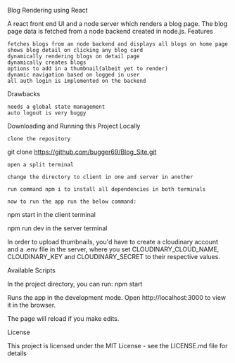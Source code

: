 Blog Rendering using React

A react front end UI and a node server which renders a blog page. The blog page data is fetched from a node backend created in node.js.
Features

    fetches blogs from an node backend and displays all blogs on home page
    shows blog detail on clicking any blog card
    dynamically rendering blogs on detail page
    dynamically creates blogs
    options to add in a thumbnail(albeit yet to render)
    dynamic navigation based on logged in user
    all auth login is implemented on the backend

Drawbacks

    needs a global state management
    auto logout is very buggy


Downloading and Running this Project Locally

    clone the repository

git clone https://github.com/bugger69/Blog_Site.git

    open a split terminal
    
    change the directory to client in one and server in another

    run command npm i to install all dependencies in both terminals

    now to run the app run the below command:

npm start in the client terminal

npm run dev in the server terminal

In order to upload thumbnails, you'd have to create a cloudinary account and a .env file in the server, where you set CLOUDINARY_CLOUD_NAME, CLOUDINARY_KEY and CLOUDINARY_SECRET to their respective values.

Available Scripts

In the project directory, you can run:
npm start

Runs the app in the development mode.
Open http://localhost:3000 to view it in the browser.

The page will reload if you make edits.

License

This project is licensed under the MIT License - see the LICENSE.md file for details

